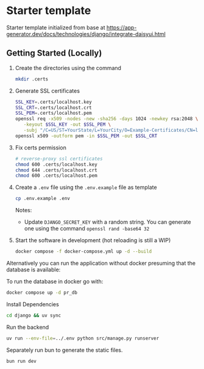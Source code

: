 # Starter template
Starter template initialized from base at https://app-generator.dev/docs/technologies/django/integrate-daisyui.html

## Getting Started (Locally)
1. Create the directories using the command

    ```bash
    mkdir .certs
    ```

2. Generate SSL certificates

    ```bash
    SSL_KEY=.certs/localhost.key
    SSL_CRT=.certs/localhost.crt
    SSL_PEM=.certs/localhost.pem
    openssl req -x509 -nodes -new -sha256 -days 1024 -newkey rsa:2048 \
       -keyout $SSL_KEY -out $SSL_PEM \
       -subj "/C=US/ST=YourState/L=YourCity/O=Example-Certificates/CN=localhost"
    openssl x509 -outform pem -in $SSL_PEM -out $SSL_CRT
    ```

3. Fix certs permission

    ```bash
    # reverse-proxy ssl certificates
    chmod 600 .certs/localhost.key
    chmod 644 .certs/localhost.crt
    chmod 600 .certs/localhost.pem
    ```

4. Create a `.env` file using the `.env.example` file as template

     ```bash
     cp .env.example .env
     ```
   Notes: 
    - Update `DJANGO_SECRET_KEY` with a random string. You can generate one using the command `openssl rand -base64 32`

5. Start the software in development (hot reloading is still a WIP)
    
    ```bash
    docker compose -f docker-compose.yml up -d --build
    ```
   

Alternatively you can run the application without docker presuming that the database is available:
   
   To run the database in docker go with:
   ```bash
   docker compose up -d pr_db
   ```
   Install Dependencies

   ```bash
   cd django && uv sync
   ```
   Run the backend
   ```bash
   uv run --env-file=../.env python src/manage.py runserver
   ```
   Separately run bun to generate the static files.
   ```bash
   bun run dev
   ```